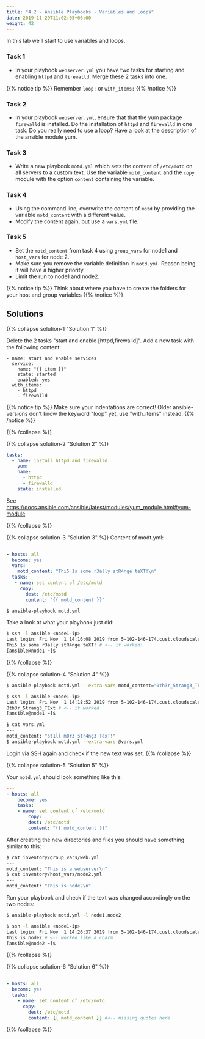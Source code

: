 ```yaml
---
title: "4.2 - Ansible Playbooks - Variables and Loops"
date: 2019-11-29T11:02:05+06:00
weight: 42
---
```


In this lab we’ll start to use variables and loops.

### Task 1

- In your playbook `webserver.yml` you have two tasks for starting and enabling `httpd` and `firewalld`. Merge these 2 tasks into one.

{{% notice tip %}}
Remember `loop:` or `with_items:`
{{% /notice %}}

### Task 2

- In your playbook `webserver.yml`, ensure that that the yum package `firewalld` is installed. Do the installation of `httpd` and `firewalld` in one task. Do you really need to use a loop? Have a look at the description of the ansible module yum.

### Task 3

- Write a new playbook `motd.yml` which sets the content of `/etc/motd` on all servers to a custom text. Use the variable `motd_content` and the `copy` module with the option `content` containing the variable.

### Task 4

- Using the command line, overwrite the content of `motd` by providing the variable `motd_content` with a different value.
- Modify the content again, but use a `vars.yml` file.

### Task 5

- Set the `motd_content` from task 4 using `group_vars` for node1 and `host_vars` for node 2.
- Make sure you remove the variable definition in `motd.yml`. Reason being it will have a higher priority.
- Limit the run to node1 and node2.

{{% notice tip %}}
Think about where you have to create the folders for your host and group variables
{{% /notice %}}

## Solutions

{{% collapse solution-1 "Solution 1" %}}

Delete the 2 tasks "start and enable \[httpd,firewalld\]". Add a new task with the following content:

    - name: start and enable services
      service:
        name: "{{ item }}"
        state: started
        enabled: yes
      with_items:
        - httpd
        - firewalld

{{% notice tip %}}
Make sure your indentations are correct\! Older ansible-versions don’t know the keyword "loop" yet, use "with\_items" instead.
{{% /notice %}}

{{% /collapse %}}

{{% collapse solution-2 "Solution 2" %}}
```yaml
tasks:
  - name: install httpd and firewalld
    yum:
    name:
      - httpd
      - firewalld
    state: installed
```
See https://docs.ansible.com/ansible/latest/modules/yum_module.html#yum-module

{{% /collapse %}}


{{% collapse solution-3 "Solution 3" %}}
Content of modt.yml:

```yaml
---
- hosts: all
  become: yes
  vars:
    motd_content: "Thi5 1s some r3ally stR4nge teXT!\n"
  tasks:
   - name: set content of /etc/motd
     copy:
       dest: /etc/motd
       content: "{{ motd_content }}"
```
```bash
$ ansible-playbook motd.yml
```

Take a look at what your playbook just did:

```bash
$ ssh -l ansible <node1-ip>
Last login: Fri Nov  1 14:16:08 2019 from 5-102-146-174.cust.cloudscale.ch
Thi5 1s some r3ally stR4nge teXT! # <-- it worked!
[ansible@node1 ~]$
```
{{% /collapse %}}

{{% collapse solution-4 "Solution 4" %}}

```bash
$ ansible-playbook motd.yml --extra-vars motd_content="0th3r_5trang3_TExt"

$ ssh -l ansible <node1-ip>
Last login: Fri Nov  1 14:18:52 2019 from 5-102-146-174.cust.cloudscale.ch
0th3r_5trang3_TExt # <-- it worked
[ansible@node1 ~]$
```

```bash
$ cat vars.yml
---
motd_content: "st1ll m0r3 str4ng3 TexT!"
$ ansible-playbook motd.yml --extra-vars @vars.yml
```

Login via SSH again and check if the new text was set.
{{% /collapse %}}

{{% collapse solution-5 "Solution 5" %}}

Your `motd.yml` should look something like this:

```yaml
---
- hosts: all
    become: yes
    tasks:
    - name: set content of /etc/motd
        copy:
        dest: /etc/motd
        content: "{{ motd_content }}"
```

After creating the new directories and files you should have something similar to this:

```bash
$ cat inventory/group_vars/web.yml
---
motd_content: "This is a webserver\n"
$ cat inventory/host_vars/node2.yml
---
motd_content: "This is node2\n"
```

Run your playbook and check if the text was changed accordingly on the two nodes:

```bash
$ ansible-playbook motd.yml -l node1,node2

$ ssh -l ansible <node1-ip>
Last login: Fri Nov  1 14:26:37 2019 from 5-102-146-174.cust.cloudscale.ch
This is node2 # <-- worked like a charm
[ansible@node2 ~]$
```
{{% /collapse %}}

{{% collapse solution-6 "Solution 6" %}}
```yaml
---
- hosts: all
  become: yes
  tasks:
    - name: set content of /etc/motd
      copy:
        dest: /etc/motd
        content: {{ motd_content }} #<-- missing quotes here
``` 
{{% /collapse %}}